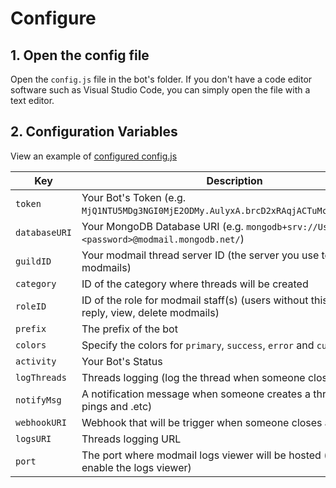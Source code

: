 # Configure

## 1. Open the config file
Open the `config.js` file in the bot's folder. If you don't have a code editor software such as Visual Studio Code, you can simply open the file with a text editor.

## 2. Configuration Variables
View an example of [configured config.js]()

| Key       | Description                                                        | Required |
| --------- | ------------------------------------------------------------------ | -------- |
| `token`     | Your Bot's Token (e.g. `MjQ1NTU5MDg3NGI0MjE2ODMy.AulyxA.brcD2xRAqjACTuMcGPwy4TWVQdg`) | true |
| `databaseURI` | Your MongoDB Database URI (e.g. `mongodb+srv://Username:<password>@modmail.mongodb.net/`) | true |
| `guildID` | Your modmail thread server ID (the server you use to receive modmails) | true |
| `category` | ID of the category where threads will be created | true |
| `roleID` | ID of the role for modmail staff(s) (users without this role cannot reply, view, delete modmails) | true |
| `prefix` | The prefix of the bot | true |
| `colors` | Specify the colors for `primary`, `success`, `error` and `custom` | true |
| `activity` | Your Bot's Status | false |
| `logThreads` | Threads logging (log the thread when someone closes a thread) | false |
| `notifyMsg` | A notification message when someone creates a thread (such as pings and .etc) | false |
| `webhookURI` | Webhook that will be trigger when someone closes a thread | false |
| `logsURI` | Threads logging URL | false |
| `port` | The port where modmail logs viewer will be hosted (this will enable the logs viewer) | false |



